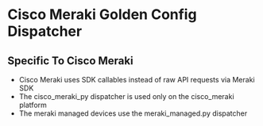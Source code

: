 # Cisco Meraki Golden Config Dispatcher

## Specific To Cisco Meraki
- Cisco Meraki uses SDK callables instead of raw API requests via Meraki SDK
- The cisco_meraki_py dispatcher is used only on the cisco_meraki platform
- The meraki managed devices use the meraki_managed.py dispatcher

